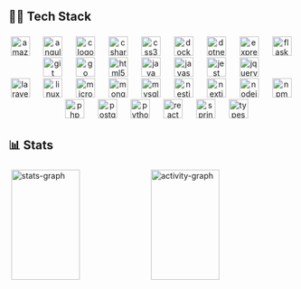 ## 🧑‍💻 Tech Stack

###

<div align="center">
  <img src="https://cdn.jsdelivr.net/gh/devicons/devicon/icons/amazonwebservices/amazonwebservices-line-wordmark.svg" height="34" alt="amazonwebservices logo" />
  <img width="16" />
  <img src="https://cdn.jsdelivr.net/gh/devicons/devicon/icons/angularjs/angularjs-original.svg" height="34" alt="angularjs logo" />
  <img width="16" />
  <img src="https://cdn.jsdelivr.net/gh/devicons/devicon/icons/c/c-original.svg" height="34" alt="c logo" />
  <img width="16" />
  <img src="https://cdn.jsdelivr.net/gh/devicons/devicon/icons/csharp/csharp-original.svg" height="34" alt="csharp logo" />
  <img width="16" />
  <img src="https://cdn.jsdelivr.net/gh/devicons/devicon/icons/css3/css3-original.svg" height="34" alt="css3 logo" />
  <img width="16" />
  <img src="https://cdn.jsdelivr.net/gh/devicons/devicon/icons/docker/docker-original.svg" height="34" alt="docker logo" />
  <img width="16" />
  <img src="https://cdn.jsdelivr.net/gh/devicons/devicon/icons/dotnetcore/dotnetcore-original.svg" height="34" alt="dotnetcore logo" />
  <img width="16" />
  <img src="https://cdn.jsdelivr.net/gh/devicons/devicon/icons/express/express-original.svg" height="34" alt="express logo" />
  <img width="16" />
  <img src="https://cdn.jsdelivr.net/gh/devicons/devicon/icons/flask/flask-original.svg" height="34" alt="flask logo" />
  <img width="16" />
  <img src="https://cdn.jsdelivr.net/gh/devicons/devicon/icons/git/git-original.svg" height="34" alt="git logo" />
  <img width="16" />
  <img src="https://cdn.jsdelivr.net/gh/devicons/devicon/icons/go/go-original.svg" height="34" alt="go logo" />
  <img width="16" />
  <img src="https://cdn.jsdelivr.net/gh/devicons/devicon/icons/html5/html5-original.svg" height="34" alt="html5 logo" />
  <img width="16" />
  <img src="https://cdn.jsdelivr.net/gh/devicons/devicon/icons/java/java-original.svg" height="34" alt="java logo" />
  <img width="16" />
  <img src="https://cdn.jsdelivr.net/gh/devicons/devicon/icons/javascript/javascript-original.svg" height="34" alt="javascript logo" />
  <img width="16" />
  <img src="https://cdn.jsdelivr.net/gh/devicons/devicon/icons/jest/jest-plain.svg" height="34" alt="jest logo" />
  <img width="16" />
  <img src="https://cdn.jsdelivr.net/gh/devicons/devicon/icons/jquery/jquery-original.svg" height="34" alt="jquery logo" />
  <img width="16" />
 </div>
 <div align="center">
  <img src="https://cdn.jsdelivr.net/gh/devicons/devicon/icons/laravel/laravel-original.svg" height="34" alt="laravel logo" />
  <img width="16" />
  <img src="https://cdn.jsdelivr.net/gh/devicons/devicon/icons/linux/linux-original.svg" height="34" alt="linux logo" />
  <img width="16" />
  <img src="https://cdn.jsdelivr.net/gh/devicons/devicon/icons/microsoftsqlserver/microsoftsqlserver-plain.svg" height="34" alt="microsoftsqlserver logo" />
  <img width="16" />
  <img src="https://cdn.jsdelivr.net/gh/devicons/devicon/icons/mongodb/mongodb-original.svg" height="34" alt="mongodb logo" />
  <img width="16" />
  <img src="https://cdn.jsdelivr.net/gh/devicons/devicon/icons/mysql/mysql-original.svg" height="34" alt="mysql logo" />
  <img width="16" />
  <img src="https://cdn.jsdelivr.net/gh/devicons/devicon/icons/nestjs/nestjs-original.svg" height="34" alt="nestjs logo" />
  <img width="16" />
  <img src="https://cdn.jsdelivr.net/gh/devicons/devicon/icons/nextjs/nextjs-original.svg" height="34" alt="nextjs logo" />
  <img width="16" />
  <img src="https://cdn.jsdelivr.net/gh/devicons/devicon/icons/nodejs/nodejs-original.svg" height="34" alt="nodejs logo" />
  <img width="16" />
  <img src="https://cdn.jsdelivr.net/gh/devicons/devicon/icons/npm/npm-original-wordmark.svg" height="34" alt="npm logo" />
  <img width="16" />
  <img src="https://cdn.jsdelivr.net/gh/devicons/devicon/icons/php/php-original.svg" height="34" alt="php logo" />
  <img width="16" />
  <img src="https://cdn.jsdelivr.net/gh/devicons/devicon/icons/postgresql/postgresql-original.svg" height="34" alt="postgresql logo" />
  <img width="16" />
  <img src="https://cdn.jsdelivr.net/gh/devicons/devicon/icons/python/python-original.svg" height="34" alt="python logo" />
  <img width="16" />
  <img src="https://cdn.jsdelivr.net/gh/devicons/devicon/icons/react/react-original.svg" height="34" alt="react logo" />
  <img width="16" />
  <img src="https://cdn.jsdelivr.net/gh/devicons/devicon/icons/spring/spring-original.svg" height="34" alt="spring logo" />
  <img width="16" />
  <img src="https://cdn.jsdelivr.net/gh/devicons/devicon/icons/typescript/typescript-original.svg" height="34" alt="typescript logo" />
</div>

###

## 📊 Stats

###

<div style="display: flex; align-items: center; justify-content: center;">
  <img
    src="https://github-readme-stats.vercel.app/api?username=TomasAyerbe&hide_title=false&hide_rank=false&show_icons=true&include_all_commits=true&count_private=true&disable_animations=false&theme=radical&locale=en&hide_border=false"
    style="width: 49%; height: 195px;"
    alt="stats-graph"
  />
  <img
    src="https://github-readme-activity-graph.vercel.app/graph?username=TomasAyerbe&theme=redical"
    style="width: 49%; height: 195px;"
    alt="activity-graph"
  />
</div>
